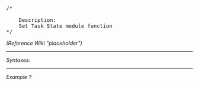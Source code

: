 <pre>/*
	
	Description:
	Set Task State module function
*/</pre>

*(Reference Wiki "placeholder")*


---
*Syntaxes:*

<!-- [] call `BIS_fnc_moduleTaskSetState` -->

---
*Example 1:*

<!-- 
```sqf
[] call BIS_fnc_moduleTaskSetState;
``` -->
